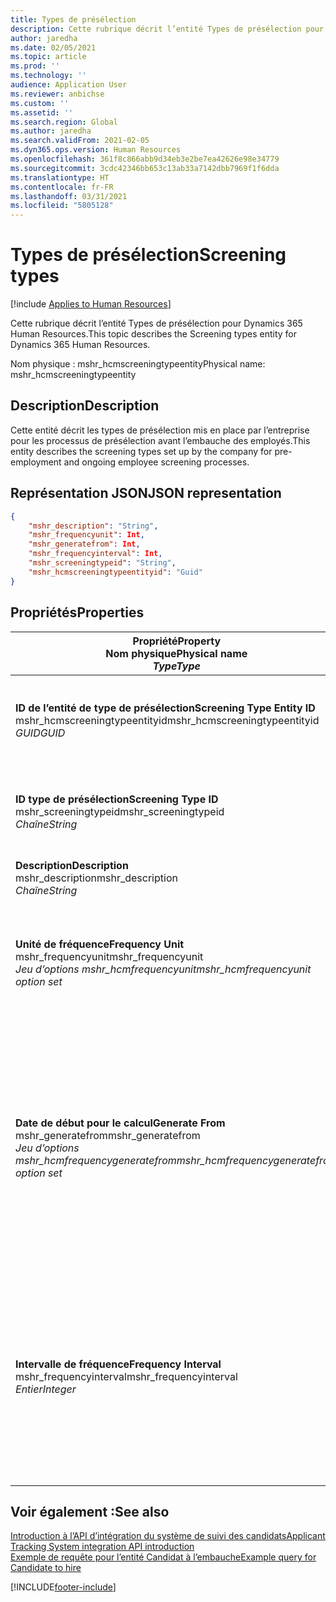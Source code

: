 ```yaml
---
title: Types de présélection
description: Cette rubrique décrit l’entité Types de présélection pour Dynamics 365 Human Resources.
author: jaredha
ms.date: 02/05/2021
ms.topic: article
ms.prod: ''
ms.technology: ''
audience: Application User
ms.reviewer: anbichse
ms.custom: ''
ms.assetid: ''
ms.search.region: Global
ms.author: jaredha
ms.search.validFrom: 2021-02-05
ms.dyn365.ops.version: Human Resources
ms.openlocfilehash: 361f8c866abb9d34eb3e2be7ea42626e98e34779
ms.sourcegitcommit: 3cdc42346bb653c13ab33a7142dbb7969f1f6dda
ms.translationtype: HT
ms.contentlocale: fr-FR
ms.lasthandoff: 03/31/2021
ms.locfileid: "5805128"
---
```

# <a name="screening-types"></a><span data-ttu-id="3730d-103">Types de présélection</span><span class="sxs-lookup"><span data-stu-id="3730d-103">Screening types</span></span>

[!include [Applies to Human Resources](../includes/applies-to-hr.md)]

<span data-ttu-id="3730d-104">Cette rubrique décrit l’entité Types de présélection pour Dynamics 365 Human Resources.</span><span class="sxs-lookup"><span data-stu-id="3730d-104">This topic describes the Screening types entity for Dynamics 365 Human Resources.</span></span>

<span data-ttu-id="3730d-105">Nom physique : mshr_hcmscreeningtypeentity</span><span class="sxs-lookup"><span data-stu-id="3730d-105">Physical name: mshr_hcmscreeningtypeentity</span></span>

## <a name="description"></a><span data-ttu-id="3730d-106">Description</span><span class="sxs-lookup"><span data-stu-id="3730d-106">Description</span></span>

<span data-ttu-id="3730d-107">Cette entité décrit les types de présélection mis en place par l’entreprise pour les processus de présélection avant l’embauche des employés.</span><span class="sxs-lookup"><span data-stu-id="3730d-107">This entity describes the screening types set up by the company for pre-employment and ongoing employee screening processes.</span></span>

## <a name="json-representation"></a><span data-ttu-id="3730d-108">Représentation JSON</span><span class="sxs-lookup"><span data-stu-id="3730d-108">JSON representation</span></span>

```json
{
    "mshr_description": "String",
    "mshr_frequencyunit": Int,
    "mshr_generatefrom": Int,
    "mshr_frequencyinterval": Int,
    "mshr_screeningtypeid": "String",
    "mshr_hcmscreeningtypeentityid": "Guid"
}
```

## <a name="properties"></a><span data-ttu-id="3730d-109">Propriétés</span><span class="sxs-lookup"><span data-stu-id="3730d-109">Properties</span></span>

| <span data-ttu-id="3730d-110">Propriété</span><span class="sxs-lookup"><span data-stu-id="3730d-110">Property</span></span><br><span data-ttu-id="3730d-111">**Nom physique**</span><span class="sxs-lookup"><span data-stu-id="3730d-111">**Physical name**</span></span><br><span data-ttu-id="3730d-112">**_Type_**</span><span class="sxs-lookup"><span data-stu-id="3730d-112">**_Type_**</span></span> | <span data-ttu-id="3730d-113">Cas d’emploi</span><span class="sxs-lookup"><span data-stu-id="3730d-113">Use</span></span> | <span data-ttu-id="3730d-114">Description</span><span class="sxs-lookup"><span data-stu-id="3730d-114">Description</span></span> |
| --- | --- | --- |
| <span data-ttu-id="3730d-115">**ID de l’entité de type de présélection**</span><span class="sxs-lookup"><span data-stu-id="3730d-115">**Screening Type Entity ID**</span></span><br><span data-ttu-id="3730d-116">mshr_hcmscreeningtypeentityid</span><span class="sxs-lookup"><span data-stu-id="3730d-116">mshr_hcmscreeningtypeentityid</span></span><br><span data-ttu-id="3730d-117">*GUID*</span><span class="sxs-lookup"><span data-stu-id="3730d-117">*GUID*</span></span> | <span data-ttu-id="3730d-118">Lecture seule</span><span class="sxs-lookup"><span data-stu-id="3730d-118">Read-only</span></span><br><span data-ttu-id="3730d-119">Requis</span><span class="sxs-lookup"><span data-stu-id="3730d-119">Required</span></span><br><span data-ttu-id="3730d-120">Généré par le système</span><span class="sxs-lookup"><span data-stu-id="3730d-120">System-generated</span></span> | <span data-ttu-id="3730d-121">Identificateur principal unique de l’enregistrement de type de test.</span><span class="sxs-lookup"><span data-stu-id="3730d-121">Unique primary identifier for the screening type record.</span></span> |
| <span data-ttu-id="3730d-122">**ID type de présélection**</span><span class="sxs-lookup"><span data-stu-id="3730d-122">**Screening Type ID**</span></span><br><span data-ttu-id="3730d-123">mshr_screeningtypeid</span><span class="sxs-lookup"><span data-stu-id="3730d-123">mshr_screeningtypeid</span></span><br><span data-ttu-id="3730d-124">*Chaîne*</span><span class="sxs-lookup"><span data-stu-id="3730d-124">*String*</span></span> | <span data-ttu-id="3730d-125">Lecture/écriture</span><span class="sxs-lookup"><span data-stu-id="3730d-125">Read/write</span></span><br><span data-ttu-id="3730d-126">Requis</span><span class="sxs-lookup"><span data-stu-id="3730d-126">Required</span></span> | <span data-ttu-id="3730d-127">Identificateur unique défini par l’utilisateur pour le type de présélection.</span><span class="sxs-lookup"><span data-stu-id="3730d-127">User-defined unique identifier for the screening type.</span></span> |
| <span data-ttu-id="3730d-128">**Description**</span><span class="sxs-lookup"><span data-stu-id="3730d-128">**Description**</span></span><br><span data-ttu-id="3730d-129">mshr_description</span><span class="sxs-lookup"><span data-stu-id="3730d-129">mshr_description</span></span><br><span data-ttu-id="3730d-130">*Chaîne*</span><span class="sxs-lookup"><span data-stu-id="3730d-130">*String*</span></span> | <span data-ttu-id="3730d-131">Lecture/écriture</span><span class="sxs-lookup"><span data-stu-id="3730d-131">Read/write</span></span><br><span data-ttu-id="3730d-132">Requis</span><span class="sxs-lookup"><span data-stu-id="3730d-132">Required</span></span> | <span data-ttu-id="3730d-133">Description du type de test.</span><span class="sxs-lookup"><span data-stu-id="3730d-133">The description of the screening type.</span></span> |
| <span data-ttu-id="3730d-134">**Unité de fréquence**</span><span class="sxs-lookup"><span data-stu-id="3730d-134">**Frequency Unit**</span></span><br><span data-ttu-id="3730d-135">mshr_frequencyunit</span><span class="sxs-lookup"><span data-stu-id="3730d-135">mshr_frequencyunit</span></span><br><span data-ttu-id="3730d-136">*Jeu d’options mshr_hcmfrequencyunit*</span><span class="sxs-lookup"><span data-stu-id="3730d-136">*mshr_hcmfrequencyunit option set*</span></span> | <span data-ttu-id="3730d-137">Lecture/écriture</span><span class="sxs-lookup"><span data-stu-id="3730d-137">Read/write</span></span><br><span data-ttu-id="3730d-138">Requis</span><span class="sxs-lookup"><span data-stu-id="3730d-138">Required</span></span> | <span data-ttu-id="3730d-139">Décrit la fréquence à laquelle les présélections doivent être effectuées pour la personne désignée.</span><span class="sxs-lookup"><span data-stu-id="3730d-139">Describes the frequency with which the screening must be completed for the assigned person.</span></span> |
| <span data-ttu-id="3730d-140">**Date de début pour le calcul**</span><span class="sxs-lookup"><span data-stu-id="3730d-140">**Generate From**</span></span><br><span data-ttu-id="3730d-141">mshr_generatefrom</span><span class="sxs-lookup"><span data-stu-id="3730d-141">mshr_generatefrom</span></span><br><span data-ttu-id="3730d-142">*Jeu d’options mshr_hcmfrequencygeneratefrom*</span><span class="sxs-lookup"><span data-stu-id="3730d-142">*mshr_hcmfrequencygeneratefrom option set*</span></span> | <span data-ttu-id="3730d-143">Lecture/écriture</span><span class="sxs-lookup"><span data-stu-id="3730d-143">Read-write</span></span><br><span data-ttu-id="3730d-144">Requis</span><span class="sxs-lookup"><span data-stu-id="3730d-144">Required</span></span> | <span data-ttu-id="3730d-145">Si la valeur de fréquence est une valeur autre que Occasionnelle uniquement, la valeur GenerateFrom détermine la date à partir de laquelle calculer le prochain événement de présélection.</span><span class="sxs-lookup"><span data-stu-id="3730d-145">If the Frequency value is any value other than “One-time only”, the GenerateFrom value determines the date from which to calculate the next screening event.</span></span> |
| <span data-ttu-id="3730d-146">**Intervalle de fréquence**</span><span class="sxs-lookup"><span data-stu-id="3730d-146">**Frequency Interval**</span></span><br><span data-ttu-id="3730d-147">mshr_frequencyinterval</span><span class="sxs-lookup"><span data-stu-id="3730d-147">mshr_frequencyinterval</span></span><br><span data-ttu-id="3730d-148">*Entier*</span><span class="sxs-lookup"><span data-stu-id="3730d-148">*Integer*</span></span> | <span data-ttu-id="3730d-149">Lecture/écriture</span><span class="sxs-lookup"><span data-stu-id="3730d-149">Read-write</span></span><br><span data-ttu-id="3730d-150">Requis</span><span class="sxs-lookup"><span data-stu-id="3730d-150">Required</span></span> | <span data-ttu-id="3730d-151">Si la valeur de fréquence est une valeur autre que Occasionnelle uniquement, vous devez définir un intervalle pour les unités de temps entre chaque événement de présélection.</span><span class="sxs-lookup"><span data-stu-id="3730d-151">If the Frequency value is any value other than “One-time only”, you must define an interval for the units of time between each screening event.</span></span> |

## <a name="see-also"></a><span data-ttu-id="3730d-152">Voir également :</span><span class="sxs-lookup"><span data-stu-id="3730d-152">See also</span></span>

[<span data-ttu-id="3730d-153">Introduction à l’API d’intégration du système de suivi des candidats</span><span class="sxs-lookup"><span data-stu-id="3730d-153">Applicant Tracking System integration API introduction</span></span>](hr-admin-integration-ats-api-introduction.md)<br>
[<span data-ttu-id="3730d-154">Exemple de requête pour l’entité Candidat à l’embauche</span><span class="sxs-lookup"><span data-stu-id="3730d-154">Example query for Candidate to hire</span></span>](hr-admin-integration-ats-api-candidate-to-hire-example-query.md)


[!INCLUDE[footer-include](../includes/footer-banner.md)]